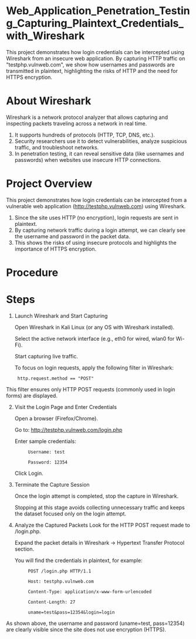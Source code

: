 # Web_Application_Penetration_Testing_Capturing_Plaintext_Credentials_with_Wireshark
This project demonstrates how login credentials can be intercepted using Wireshark from an insecure web application. By capturing HTTP traffic on "testphp.vulnweb.com", we show how usernames and passwords are transmitted in plaintext, highlighting the risks of HTTP and the need for HTTPS encryption.

# About Wireshark

Wireshark is a network protocol analyzer that allows capturing and inspecting packets traveling across a network in real time.
1. It supports hundreds of protocols (HTTP, TCP, DNS, etc.).
2. Security researchers use it to detect vulnerabilities, analyze suspicious traffic, and troubleshoot        networks.
3. In penetration testing, it can reveal sensitive data (like usernames and passwords) when websites use insecure HTTP connections.

# Project Overview

This project demonstrates how login credentials can be intercepted from a vulnerable web application (http://testphp.vulnweb.com) using Wireshark.

1. Since the site uses HTTP (no encryption), login requests are sent in plaintext.
2. By capturing network traffic during a login attempt, we can clearly see the username and password in the packet data.
3. This shows the risks of using insecure protocols and highlights the importance of HTTPS encryption.

# Procedure
# Steps 
1. Launch Wireshark and Start Capturing

    Open Wireshark in Kali Linux (or any OS with Wireshark installed).

    Select the active network interface (e.g., eth0 for wired, wlan0 for Wi-Fi).

    Start capturing live traffic.

    To focus on login requests, apply the following filter in Wireshark:

        http.request.method == "POST"

This filter ensures only HTTP POST requests (commonly used in login forms) are displayed.

2. Visit the Login Page and Enter Credentials

    Open a browser (Firefox/Chrome).

    Go to:
     http://testphp.vulnweb.com/login.php 

    Enter sample credentials:

            Username: test

            Password: 12354

    Click Login.

3. Terminate the Capture Session

    Once the login attempt is completed, stop the capture in Wireshark.

    Stopping at this stage avoids collecting unnecessary traffic and keeps the dataset focused only on the login attempt.

4. Analyze the Captured Packets
    Look for the HTTP POST request made to /login.php.

    Expand the packet details in Wireshark → Hypertext Transfer Protocol section.

    You will find the credentials in plaintext, for example:

            POST /login.php HTTP/1.1

            Host: testphp.vulnweb.com

            Content-Type: application/x-www-form-urlencoded

            Content-Length: 27

            uname=test&pass=12354&login=login

 As shown above, the username and password (uname=test, pass=12354) are clearly visible since the site does not use encryption (HTTPS).